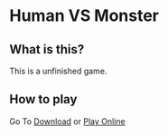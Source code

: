 # Human VS Monster
## What is this?
This is a unfinished game.
## How to play
Go To [Download](https://github.com/adenpun/humanvsmonster/releases/latest) or [Play Online](https://adenpun.github.io/humanvsmonster/)
